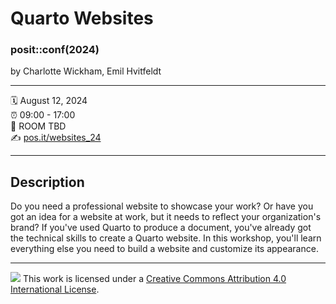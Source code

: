 Quarto Websites
================

### posit::conf(2024)

by Charlotte Wickham, Emil Hvitfeldt

-----

:spiral_calendar: August 12, 2024  
:alarm_clock:     09:00 - 17:00  
:hotel:           ROOM TBD  
:writing_hand:    [pos.it/websites_24](http://pos.it/websites_24)

-----

## Description

Do you need a professional website to showcase your work? Or have you got an idea for a website at work, but it needs to reflect your organization's brand? If you've used Quarto to produce a document, you've already got the technical skills to create a Quarto website. In this workshop, you'll learn everything else you need to build a website and customize its appearance.

-----

![](https://i.creativecommons.org/l/by/4.0/88x31.png) This work is
licensed under a [Creative Commons Attribution 4.0 International
License](https://creativecommons.org/licenses/by/4.0/).
